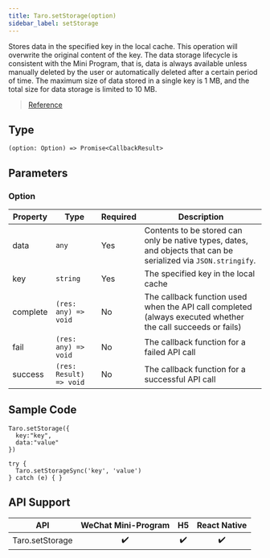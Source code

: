 ```yaml
---
title: Taro.setStorage(option)
sidebar_label: setStorage
---
```


Stores data in the specified key in the local cache. This operation will overwrite the original content of the key. The data storage lifecycle is consistent with the Mini Program, that is, data is always available unless manually deleted by the user or automatically deleted after a certain period of time. The maximum size of data stored in a single key is 1 MB, and the total size for data storage is limited to 10 MB.

> [Reference](https://developers.weixin.qq.com/miniprogram/en/dev/api/storage/wx.setStorage.html)

## Type

```tsx
(option: Option) => Promise<CallbackResult>
```

## Parameters

### Option

<table>
  <thead>
    <tr>
      <th>Property</th>
      <th>Type</th>
      <th style={{ textAlign: "center"}}>Required</th>
      <th>Description</th>
    </tr>
  </thead>
  <tbody>
    <tr>
      <td>data</td>
      <td><code>any</code></td>
      <td style={{ textAlign: "center"}}>Yes</td>
      <td>Contents to be stored can only be native types, dates, and objects that can be serialized via <code>JSON.stringify</code>.</td>
    </tr>
    <tr>
      <td>key</td>
      <td><code>string</code></td>
      <td style={{ textAlign: "center"}}>Yes</td>
      <td>The specified key in the local cache</td>
    </tr>
    <tr>
      <td>complete</td>
      <td><code>(res: any) =&gt; void</code></td>
      <td style={{ textAlign: "center"}}>No</td>
      <td>The callback function used when the API call completed (always executed whether the call succeeds or fails)</td>
    </tr>
    <tr>
      <td>fail</td>
      <td><code>(res: any) =&gt; void</code></td>
      <td style={{ textAlign: "center"}}>No</td>
      <td>The callback function for a failed API call</td>
    </tr>
    <tr>
      <td>success</td>
      <td><code>(res: Result) =&gt; void</code></td>
      <td style={{ textAlign: "center"}}>No</td>
      <td>The callback function for a successful API call</td>
    </tr>
  </tbody>
</table>

## Sample Code

```tsx
Taro.setStorage({
  key:"key",
  data:"value"
})
```
```tsx
try {
  Taro.setStorageSync('key', 'value')
} catch (e) { }
```

## API Support

| API | WeChat Mini-Program | H5 | React Native |
| :---: | :---: | :---: | :---: |
| Taro.setStorage | ✔️ | ✔️ | ✔️ |
